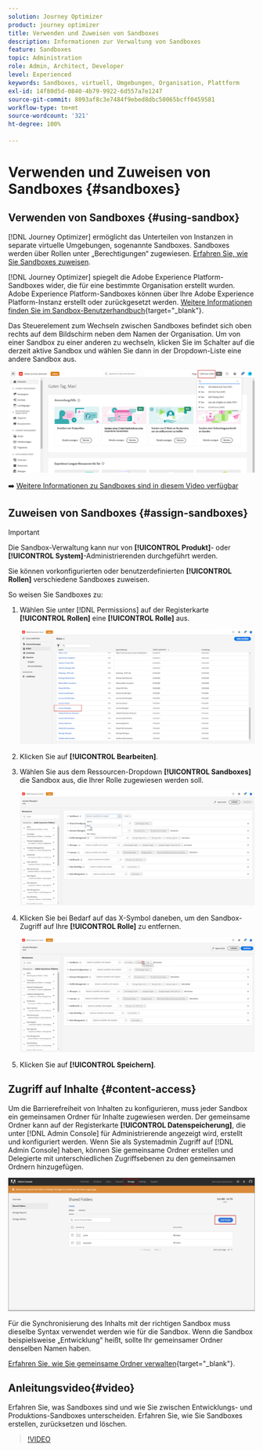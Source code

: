 ```yaml
---
solution: Journey Optimizer
product: journey optimizer
title: Verwenden und Zuweisen von Sandboxes
description: Informationen zur Verwaltung von Sandboxes
feature: Sandboxes
topic: Administration
role: Admin, Architect, Developer
level: Experienced
keywords: Sandboxes, virtuell, Umgebungen, Organisation, Plattform
exl-id: 14f80d5d-0840-4b79-9922-6d557a7e1247
source-git-commit: 8093af8c3e7484f9ebed8dbc50065bcff0459581
workflow-type: tm+mt
source-wordcount: '321'
ht-degree: 100%

---
```


# Verwenden und Zuweisen von Sandboxes {#sandboxes}

## Verwenden von Sandboxes {#using-sandbox}

[!DNL Journey Optimizer] ermöglicht das Unterteilen von Instanzen in separate virtuelle Umgebungen, sogenannte Sandboxes. Sandboxes werden über Rollen unter „Berechtigungen“ zugewiesen. [Erfahren Sie, wie Sie Sandboxes zuweisen](permissions.md#create-product-profile).

[!DNL Journey Optimizer] spiegelt die Adobe Experience Platform-Sandboxes wider, die für eine bestimmte Organisation erstellt wurden. Adobe Experience Platform-Sandboxes können über Ihre Adobe Experience Platform-Instanz erstellt oder zurückgesetzt werden. [Weitere Informationen finden Sie im Sandbox-Benutzerhandbuch](https://experienceleague.adobe.com/docs/experience-platform/sandbox/ui/user-guide.html?lang=de){target="_blank"}.

Das Steuerelement zum Wechseln zwischen Sandboxes befindet sich oben rechts auf dem Bildschirm neben dem Namen der Organisation. Um von einer Sandbox zu einer anderen zu wechseln, klicken Sie im Schalter auf die derzeit aktive Sandbox und wählen Sie dann in der Dropdown-Liste eine andere Sandbox aus.

![](assets/sandbox_5.png)

➡️ [Weitere Informationen zu Sandboxes sind in diesem Video verfügbar](#video)

## Zuweisen von Sandboxes {#assign-sandboxes}

>[!IMPORTANT]
>
> Die Sandbox-Verwaltung kann nur von **[!UICONTROL Produkt]**- oder **[!UICONTROL System]**-Administrierenden durchgeführt werden.

Sie können vorkonfigurierten oder benutzerdefinierten **[!UICONTROL Rollen]** verschiedene Sandboxes zuweisen.

So weisen Sie Sandboxes zu:

1. Wählen Sie unter [!DNL Permissions] auf der Registerkarte **[!UICONTROL Rollen]** eine **[!UICONTROL Rolle]** aus.

   ![](assets/sandbox_1.png)

1. Klicken Sie auf **[!UICONTROL Bearbeiten]**.

1. Wählen Sie aus dem Ressourcen-Dropdown **[!UICONTROL Sandboxes]** die Sandbox aus, die Ihrer Rolle zugewiesen werden soll.

   ![](assets/sandbox_3.png)

1. Klicken Sie bei Bedarf auf das X-Symbol daneben, um den Sandbox-Zugriff auf Ihre **[!UICONTROL Rolle]** zu entfernen.

   ![](assets/sandbox_4.png)

1. Klicken Sie auf **[!UICONTROL Speichern]**.

## Zugriff auf Inhalte {#content-access}

Um die Barrierefreiheit von Inhalten zu konfigurieren, muss jeder Sandbox ein gemeinsamen Ordner für Inhalte zugewiesen werden. Der gemeinsame Ordner kann auf der Registerkarte **[!UICONTROL Datenspeicherung]**, die unter [!DNL Admin Console] für Administrierende angezeigt wird, erstellt und konfiguriert werden. Wenn Sie als Systemadmin Zugriff auf [!DNL Admin Console] haben, können Sie gemeinsame Ordner erstellen und Delegierte mit unterschiedlichen Zugriffsebenen zu den gemeinsamen Ordnern hinzugefügen.

![](assets/do-not-localize/content_access.png)

Für die Synchronisierung des Inhalts mit der richtigen Sandbox muss dieselbe Syntax verwendet werden wie für die Sandbox. Wenn die Sandbox beispielsweise „Entwicklung“ heißt, sollte Ihr gemeinsamer Ordner denselben Namen haben.

[Erfahren Sie, wie Sie gemeinsame Ordner verwalten](https://helpx.adobe.com/de/enterprise/admin-guide.html/enterprise/using/manage-adobe-storage.ug.html){target="_blank"}.

## Anleitungsvideo{#video}

Erfahren Sie, was Sandboxes sind und wie Sie zwischen Entwicklungs- und Produktions-Sandboxes unterscheiden. Erfahren Sie, wie Sie Sandboxes erstellen, zurücksetzen und löschen.

>[!VIDEO](https://video.tv.adobe.com/v/334355?quality=12)